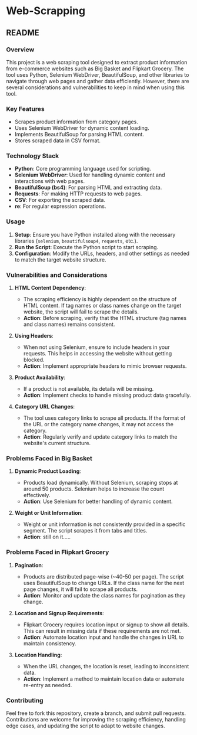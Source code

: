 # Web-Scrapping

## README

### Overview

This project is a web scraping tool designed to extract product information from e-commerce websites such as Big Basket and Flipkart Grocery. The tool uses Python, Selenium WebDriver, BeautifulSoup, and other libraries to navigate through web pages and gather data efficiently. However, there are several considerations and vulnerabilities to keep in mind when using this tool.

### Key Features

- Scrapes product information from category pages.
- Uses Selenium WebDriver for dynamic content loading.
- Implements BeautifulSoup for parsing HTML content.
- Stores scraped data in CSV format.

### Technology Stack

- **Python**: Core programming language used for scripting.
- **Selenium WebDriver**: Used for handling dynamic content and interactions with web pages.
- **BeautifulSoup (bs4)**: For parsing HTML and extracting data.
- **Requests**: For making HTTP requests to web pages.
- **CSV**: For exporting the scraped data.
- **re**: For regular expression operations.

### Usage

1. **Setup**: Ensure you have Python installed along with the necessary libraries (`selenium`, `beautifulsoup4`, `requests`, etc.).
2. **Run the Script**: Execute the Python script to start scraping.
3. **Configuration**: Modify the URLs, headers, and other settings as needed to match the target website structure.

### Vulnerabilities and Considerations

1. **HTML Content Dependency**: 
   - The scraping efficiency is highly dependent on the structure of HTML content. If tag names or class names change on the target website, the script will fail to scrape the details.
   - **Action**: Before scraping, verify that the HTML structure (tag names and class names) remains consistent.

2. **Using Headers**:
   - When not using Selenium, ensure to include headers in your requests. This helps in accessing the website without getting blocked.
   - **Action**: Implement appropriate headers to mimic browser requests.

3. **Product Availability**:
   - If a product is not available, its details will be missing.
   - **Action**: Implement checks to handle missing product data gracefully.

4. **Category URL Changes**:
   - The tool uses category links to scrape all products. If the format of the URL or the category name changes, it may not access the category.
   - **Action**: Regularly verify and update category links to match the website's current structure.

### Problems Faced in Big Basket

1. **Dynamic Product Loading**:
   - Products load dynamically. Without Selenium, scraping stops at around 50 products. Selenium helps to increase the count effectively.
   - **Action**: Use Selenium for better handling of dynamic content.

2. **Weight or Unit Information**:
   - Weight or unit information is not consistently provided in a specific segment. The script scrapes it from tabs and titles.
   - **Action**: still on it.....

### Problems Faced in Flipkart Grocery

1. **Pagination**:
   - Products are distributed page-wise (~40-50 per page). The script uses BeautifulSoup to change URLs. If the class name for the next page changes, it will fail to scrape all products.
   - **Action**: Monitor and update the class names for pagination as they change.

2. **Location and Signup Requirements**:
   - Flipkart Grocery requires location input or signup to show all details. This can result in missing data if these requirements are not met.
   - **Action**: Automate location input and handle the changes in URL to maintain consistency.

3. **Location Handling**:
   - When the URL changes, the location is reset, leading to inconsistent data.
   - **Action**: Implement a method to maintain location data or automate re-entry as needed.

### Contributing

Feel free to fork this repository, create a branch, and submit pull requests. Contributions are welcome for improving the scraping efficiency, handling edge cases, and updating the script to adapt to website changes.

